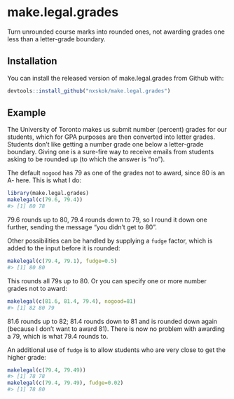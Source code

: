 
<!-- README.md is generated from README.Rmd. Please edit that file -->

# make.legal.grades

Turn unrounded course marks into rounded ones, not awarding grades one
less than a letter-grade boundary.

## Installation

You can install the released version of make.legal.grades from Github
with:

``` r
devtools::install_github("nxskok/make.legal.grades")
```

## Example

The University of Toronto makes us submit number (percent) grades for
our students, which for GPA purposes are then converted into letter
grades. Students don’t like getting a number grade one below a
letter-grade boundary. Giving one is a sure-fire way to receive emails
from students asking to be rounded up (to which the answer is “no”).

The default `nogood` has 79 as one of the grades not to award, since 80
is an A- here. This is what I do:

``` r
library(make.legal.grades)
makelegal(c(79.6, 79.4))
#> [1] 80 78
```

79.6 rounds up to 80, 79.4 rounds down to 79, so I round it down one
further, sending the message “you didn’t get to 80”.

Other possibilities can be handled by supplying a `fudge` factor, which
is added to the input before it is rounded:

``` r
makelegal(c(79.4, 79.1), fudge=0.5)
#> [1] 80 80
```

This rounds all 79s up to 80. Or you can specify one or more number
grades not to award:

``` r
makelegal(c(81.6, 81.4, 79.4), nogood=81)
#> [1] 82 80 79
```

81.6 rounds up to 82; 81.4 rounds down to 81 and is rounded down again
(because I don’t want to award 81). There is now no problem with
awarding a 79, which is what 79.4 rounds to.

An additional use of `fudge` is to allow students who are very close to
get the higher grade:

``` r
makelegal(c(79.4, 79.49))
#> [1] 78 78
makelegal(c(79.4, 79.49), fudge=0.02)
#> [1] 78 80
```
